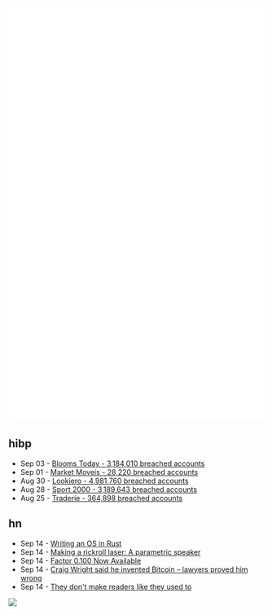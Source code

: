 ![Metrics](https://raw.githubusercontent.com/phixion/phixion/master/metrics.svg)

## hibp

<!--
for https://github.com/phixion/phixion/blob/main/.github/workflows/feeds.yml
-->
<!--START_SECTION:haveibeenpwnd-->
- Sep 03 - [Blooms Today - 3,184,010 breached accounts](https://haveibeenpwned.com/PwnedWebsites#BloomsToday)
- Sep 01 - [Market Moveis - 28,220 breached accounts](https://haveibeenpwned.com/PwnedWebsites#MarketMoveis)
- Aug 30 - [Lookiero - 4,981,760 breached accounts](https://haveibeenpwned.com/PwnedWebsites#Lookiero)
- Aug 28 - [Sport 2000 - 3,189,643 breached accounts](https://haveibeenpwned.com/PwnedWebsites#Sport2000)
- Aug 25 - [Traderie - 364,898 breached accounts](https://haveibeenpwned.com/PwnedWebsites#Traderie)
<!--END_SECTION:haveibeenpwnd-->

## hn

<!--
for https://github.com/phixion/phixion/blob/main/.github/workflows/feeds.yml
-->
<!--START_SECTION:hn-->
- Sep 14 - [Writing an OS in Rust](https://github.com/phil-opp/blog_os)
- Sep 14 - [Making a rickroll laser: A parametric speaker](https://10maurycy10.github.io/projects/speaker/)
- Sep 14 - [Factor 0.100 Now Available](https://re.factorcode.org/2024/09/factor-0-100-now-available.html)
- Sep 14 - [Craig Wright said he invented Bitcoin – lawyers proved him wrong](https://www.ft.com/content/f3bb0b62-2d8a-44e8-a5aa-13a8f154ec0e)
- Sep 14 - [They don't make readers like they used to](https://www.antipope.org/charlie/blog-static/2024/08/they-dont-make-readers-like-th.html)
<!--END_SECTION:hn-->

<!--
for https://yhype.me
-->
![](https://hit.yhype.me/github/profile?user_id=13013670)
